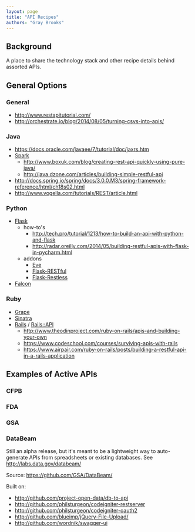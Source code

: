 ```yaml
---
layout: page
title: "API Recipes"
authors: "Gray Brooks"
---
```


## Background

A place to share the technology stack and other recipe details behind assorted APIs.  

## General Options

### General

* http://www.restapitutorial.com/
* http://orchestrate.io/blog/2014/08/05/turning-csvs-into-apis/

### Java

* https://docs.oracle.com/javaee/7/tutorial/doc/jaxrs.htm
* [Spark](http://sparkjava.com/)
    * http://www.boxuk.com/blog/creating-rest-api-quickly-using-pure-java/
    * http://java.dzone.com/articles/building-simple-restful-api
* http://docs.spring.io/spring/docs/3.0.0.M3/spring-framework-reference/html/ch18s02.html
* http://www.vogella.com/tutorials/REST/article.html

### Python

* [Flask](http://flask.pocoo.org/)
    * how-to's
        * http://tech.pro/tutorial/1213/how-to-build-an-api-with-python-and-flask
        * http://radar.oreilly.com/2014/05/building-restful-apis-with-flask-in-pycharm.html
    * addons
        * [Eve](http://python-eve.org/)
        * [Flask-RESTful](http://flask-restful.readthedocs.org/en/latest/)
        * [Flask-Restless](https://github.com/jfinkels/flask-restless/)
* [Falcon](http://falconframework.org/)

### Ruby

* [Grape](http://intridea.github.io/grape/)
* [Sinatra](http://www.sinatrarb.com/)
* [Rails](http://rubyonrails.org/) / [Rails::API](https://github.com/rails-api/rails-api)
    * http://www.theodinproject.com/ruby-on-rails/apis-and-building-your-own
    * https://www.codeschool.com/courses/surviving-apis-with-rails
    * https://www.airpair.com/ruby-on-rails/posts/building-a-restful-api-in-a-rails-application

## Examples of Active APIs

### CFPB

### FDA

### GSA

### DataBeam

Still an alpha release, but it's meant to be a lightweight way to auto-generate APIs from spreadsheets or existing databases. See http://labs.data.gov/databeam/  

Source: https://github.com/GSA/DataBeam/

Built on:  

* http://github.com/project-open-data/db-to-api
* http://github.com/philsturgeon/codeigniter-restserver
* http://github.com/philsturgeon/codeigniter-oauth2
* http://github.com/blueimp/jQuery-File-Upload/
* http://github.com/wordnik/swagger-ui
